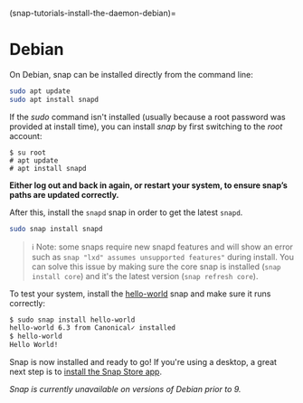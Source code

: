 (snap-tutorials-install-the-daemon-debian)=
# Debian

On Debian, snap can be installed directly from the command line:

```bash
sudo apt update
sudo apt install snapd
```
If the *sudo* command isn't installed (usually because a root password was provided at install time), you can install *snap* by first switching to the *root* account:

```no-highlight
$ su root
# apt update
# apt install snapd
```

**Either log out and back in again, or restart your system, to ensure snap’s paths are updated correctly.**

After this, install the `snapd` snap in order to get the latest `snapd`.

```bash
sudo snap install snapd
```

> :information_source: Note: some snaps require new snapd features and will show an error such as `snap "lxd" assumes unsupported features"` during install. You can solve this issue by making sure the core snap is installed (`snap install core`) and it's the latest version (`snap refresh core`).

To test your system, install the [hello-world](https://snapcraft.io/hello-world) snap and make sure it runs correctly:

```bash
$ sudo snap install hello-world
hello-world 6.3 from Canonical✓ installed
$ hello-world
Hello World!
```

Snap is now installed and ready to go!  If you're using a desktop, a great next step is to [install the Snap Store app](/).

_Snap is currently unavailable on versions of Debian prior to 9._

